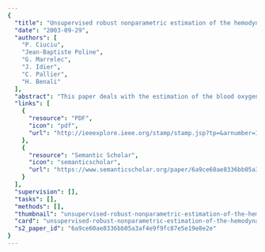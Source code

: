 ```yaml
---
{
  "title": "Unsupervised robust nonparametric estimation of the hemodynamic response function for any fMRI experiment",
  "date": "2003-09-29",
  "authors": [
    "P. Ciuciu",
    "Jean-Baptiste Poline",
    "G. Marrelec",
    "J. Idier",
    "C. Pallier",
    "H. Benali"
  ],
  "abstract": "This paper deals with the estimation of the blood oxygen level-dependent response to a stimulus, as measured in functional magnetic resonance imaging (fMRI) data. A precise estimation is essential for a better understanding of cerebral activations. The most recent works have used a nonparametric framework for this estimation, considering each brain region as a system characterized by its impulse response, the so-called hemodynamic response function (HRF). However, the use of these techniques has remained limited since they are not well-adapted to real fMRI data. Here, we develop a threefold extension to previous works. We consider asynchronous event-related paradigms account for different trial types and integrate several fMRI sessions into the estimation. These generalizations are simultaneously addressed through a badly conditioned observation model. Bayesian formalism is used to model temporal prior information of the underlying physiological process of the brain hemodynamic response. By this way, the HRF estimate results from a tradeoff between information brought by the data and by our prior knowledge. This tradeoff is modeled with hyperparameters that are set to the maximum-likelihood estimate using an expectation conditional maximization algorithm. The proposed unsupervised approach is validated on both synthetic and real fMRI data, the latter originating from a speech perception experiment.",
  "links": [
    {
      "resource": "PDF",
      "icon": "pdf",
      "url": "http://ieeexplore.ieee.org/stamp/stamp.jsp?tp=&arnumber=1233922"
    },
    {
      "resource": "Semantic Scholar",
      "icon": "semanticscholar",
      "url": "https://www.semanticscholar.org/paper/6a9ce60ae8336bb05a3af4e9f9fc87e5e19e8e2e"
    }
  ],
  "supervision": [],
  "tasks": [],
  "methods": [],
  "thumbnail": "unsupervised-robust-nonparametric-estimation-of-the-hemodynamic-response-function-for-any-f-mri-experiment-thumb.jpg",
  "card": "unsupervised-robust-nonparametric-estimation-of-the-hemodynamic-response-function-for-any-f-mri-experiment-card.jpg",
  "s2_paper_id": "6a9ce60ae8336bb05a3af4e9f9fc87e5e19e8e2e"
}
---
```


